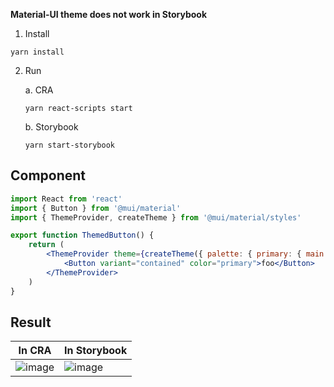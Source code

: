 **Material-UI theme does not work in Storybook**

1. Install
  ```
  yarn install
  ```
2. Run

    a. CRA
      ```
      yarn react-scripts start
      ```
    b. Storybook
      ```
      yarn start-storybook
      ```

## Component

```jsx
import React from 'react'
import { Button } from '@mui/material'
import { ThemeProvider, createTheme } from '@mui/material/styles'

export function ThemedButton() {
    return (
        <ThemeProvider theme={createTheme({ palette: { primary: { main: '#f00' } } })}>
            <Button variant="contained" color="primary">foo</Button>
        </ThemeProvider>
    )
}
```

## Result

In CRA | In Storybook
-- | --
![image](https://user-images.githubusercontent.com/39068198/137137981-8bb0fec9-b143-424c-9e5d-3e62bad9bf80.png) | ![image](https://user-images.githubusercontent.com/39068198/137138043-8cfdd94a-8029-47b3-9501-5251a2e0dff4.png)
